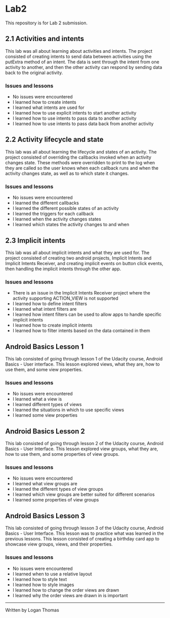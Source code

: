 # Lab2
This repository is for Lab 2 submission.


## 2.1 Activities and intents
This lab was all about learning about activities and intents. The project consisted of creating intents to send data between activities using the putExtra method of an intent. The data is sent through the intent from one activity to another, and then the other activity can respond by sending data back to the original activity.

### Issues and lessons
- No issues were encountered
- I learned how to create intents
- I learned what intents are used for
- I learned how to use explicit intents to start another activity
- I learned how to use intents to pass data to another activity
- I learned how to use intents to pass data back from another activity


## 2.2 Activity lifecycle and state
This lab was all about learning the lifecycle and states of an activity. The project consisted of overriding the callbacks invoked when an activity changes state. These methods were overridden to print to the log when they are called so the user knows when each callback runs and when the activity changes state, as well as to which state it changes.

### Issues and lessons
- No issues were encountered
- I learned the different callbacks
- I learned the different possible states of an activity
- I learned the triggers for each callback
- I learned when the activity changes states
- I learned which states the activity changes to and when


## 2.3 Implicit intents
This lab was all about implicit intents and what they are used for. The project consisted of creating two android projects, Implicit Intents and Implicit Intents Receiver, and creating implicit events on button click events, then handling the implicit intents through the other app.

### Issues and lessons
- There is an issue in the Implicit Intents Receiver project where the activity supporting ACTION_VIEW is not supported
- I learned how to define intent filters
- I learned what intent filters are
- I learned how intent filters can be used to allow apps to handle specific implicit intents
- I learned how to create implicit intents
- I learned how to filter intents based on the data contained in them


## Android Basics Lesson 1
This lab consisted of going through lesson 1 of the Udacity course, Android Basics - User interface. This lesson explored views, what they are, how to use them, and some view properties.

### Issues and lessons
- No issues were encountered
- I learned what a view is
- I learned different types of views
- I learned the situations in which to use specific views
- I learned some view properties


## Android Basics Lesson 2
This lab consisted of going through lesson 2 of the Udacity course, Android Basics - User Interface. This lesson explored view groups, what they are, how to use them, and some properties of view groups.

### Issues and lessons
- No issues were encountered
- I learned what view groups are
- I learned the different types of view groups
- I learned which view groups are better suited for different scenarios
- I learned some properties of view groups


## Android Basics Lesson 3
This lab consisted of going through lesson 3 of the Udacity course, Android Basics - User Interface. This lesson was to practice what was learned in the previous lessons. This lesson consisted of creating a birthday card app to showcase view groups, views, and their properties.

### Issues and lessons
- No issues were encountered
- I learned when to use a relative layout
- I learned how to style text
- I learned how to style images
- I learned how to change the order views are drawn
- I learned why the order views are drawn in is important

---
Written by Logan Thomas
